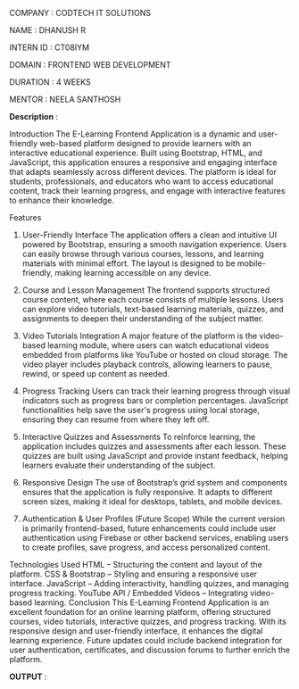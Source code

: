COMPANY : CODTECH IT SOLUTIONS

NAME : DHANUSH R

INTERN ID : CT08IYM

DOMAIN : FRONTEND WEB DEVELOPMENT

DURATION : 4 WEEKS

MENTOR : NEELA SANTHOSH

**Description** : 

Introduction
The E-Learning Frontend Application is a dynamic and user-friendly web-based platform designed to provide learners with an interactive educational experience. Built using Bootstrap, HTML, and JavaScript, this application ensures a responsive and engaging interface that adapts seamlessly across different devices. The platform is ideal for students, professionals, and educators who want to access educational content, track their learning progress, and engage with interactive features to enhance their knowledge.

Features
1. User-Friendly Interface
The application offers a clean and intuitive UI powered by Bootstrap, ensuring a smooth navigation experience. Users can easily browse through various courses, lessons, and learning materials with minimal effort. The layout is designed to be mobile-friendly, making learning accessible on any device.

2. Course and Lesson Management
The frontend supports structured course content, where each course consists of multiple lessons. Users can explore video tutorials, text-based learning materials, quizzes, and assignments to deepen their understanding of the subject matter.

3. Video Tutorials Integration
A major feature of the platform is the video-based learning module, where users can watch educational videos embedded from platforms like YouTube or hosted on cloud storage. The video player includes playback controls, allowing learners to pause, rewind, or speed up content as needed.

4. Progress Tracking
Users can track their learning progress through visual indicators such as progress bars or completion percentages. JavaScript functionalities help save the user's progress using local storage, ensuring they can resume from where they left off.

5. Interactive Quizzes and Assessments
To reinforce learning, the application includes quizzes and assessments after each lesson. These quizzes are built using JavaScript and provide instant feedback, helping learners evaluate their understanding of the subject.

6. Responsive Design
The use of Bootstrap’s grid system and components ensures that the application is fully responsive. It adapts to different screen sizes, making it ideal for desktops, tablets, and mobile devices.

7. Authentication & User Profiles (Future Scope)
While the current version is primarily frontend-based, future enhancements could include user authentication using Firebase or other backend services, enabling users to create profiles, save progress, and access personalized content.

Technologies Used
HTML – Structuring the content and layout of the platform.
CSS & Bootstrap – Styling and ensuring a responsive user interface.
JavaScript – Adding interactivity, handling quizzes, and managing progress tracking.
YouTube API / Embedded Videos – Integrating video-based learning.
Conclusion
This E-Learning Frontend Application is an excellent foundation for an online learning platform, offering structured courses, video tutorials, interactive quizzes, and progress tracking. With its responsive design and user-friendly interface, it enhances the digital learning experience. Future updates could include backend integration for user authentication, certificates, and discussion forums to further enrich the platform.


**OUTPUT** : 


